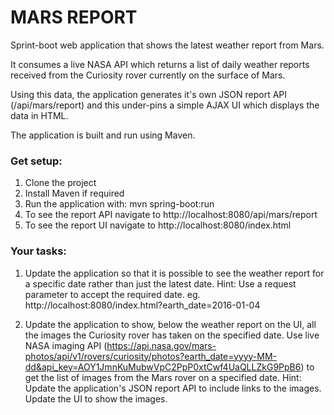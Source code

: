 # MARS REPORT #

Sprint-boot web application that shows the latest weather report from Mars.

It consumes a live NASA API which returns a list of daily weather reports received from the Curiosity rover currently on the surface of Mars.

Using this data, the application generates it's own JSON report API (/api/mars/report) and this under-pins a simple AJAX UI which displays the data in HTML.

The application is built and run using Maven.

### Get setup:

1. Clone the project
2. Install Maven if required
3. Run the application with: mvn spring-boot:run
4. To see the report API navigate to http://localhost:8080/api/mars/report
5. To see the report UI navigate to http://localhost:8080/index.html 

### Your tasks:

1. Update the application so that it is possible to see the weather report for a specific date rather than just the latest date.
Hint: 
Use a request parameter to accept the required date. eg. http://localhost:8080/index.html?earth_date=2016-01-04

2. Update the application to show, below the weather report on the UI, all the images the Curiosity rover has taken on the specified date. 
Use live NASA imaging API (https://api.nasa.gov/mars-photos/api/v1/rovers/curiosity/photos?earth_date=yyyy-MM-dd&api_key=AOY1JmnKuMubwVpC2PpP0xtCwf4UaQLLZkG9PpB6) to get the list of images from the Mars rover on a specified date.
Hint:
Update the application's JSON report API to include links to the images.
Update the UI to show the images.